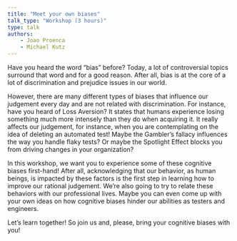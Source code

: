 ```yaml
---
title: "Meet your own biases"
talk_type: "Workshop (3 hours)"
type: talk
authors:
    - Joao Proenca
    - Michael Kutz
---
```

Have you heard the word “bias” before?  Today, a lot of controversial topics surround that word and for a good reason. After all, bias is at the core of a lot of discrimination and prejudice issues in our world.

However, there are many different types of biases that influence our judgement every day and are not related with discrimination. For instance, have you heard of Loss Aversion? It states that humans experience losing something much more intensely than they do when acquiring it. It really affects our judgement, for instance, when you are contemplating on the idea of deleting an automated test! Maybe the Gambler’s fallacy influences the way you handle flaky tests? Or maybe the Spotlight Effect blocks you from driving changes in your organization?

In this workshop, we want you to experience some of these cognitive biases first-hand! After all, acknowledging that our behavior, as human beings, is impacted by these factors is the first step in learning how to improve our rational judgement. We’re also going to try to relate these behaviors with our professional lives. Maybe you can even come up with your own ideas on how cognitive biases hinder our abilities as testers and engineers.

Let’s learn together! So join us and, please, bring your cognitive biases with you!
